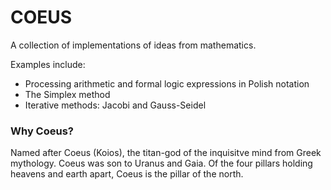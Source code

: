 # COEUS
A collection of implementations of ideas from mathematics.

Examples include:
- Processing arithmetic and formal logic expressions in Polish notation
- The Simplex method
- Iterative methods: Jacobi and Gauss-Seidel

### Why Coeus?
Named after Coeus (Koios), the titan-god of the inquisitve mind from Greek mythology. Coeus was son to Uranus and Gaia. Of the four pillars holding heavens and earth apart, Coeus is the pillar of the north.
